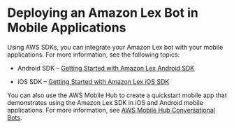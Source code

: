 # Deploying an Amazon Lex Bot in Mobile Applications<a name="example2"></a>

Using AWS SDKs, you can integrate your Amazon Lex bot with your mobile applications\. For more information, see the following topics:

+ Android SDK – [ Getting Started with Amazon Lex Android SDK](http://docs.aws.amazon.com/mobile/sdkforandroid/developerguide/getting-started-understand-natural-language-lex.html) 

+ iOS SDK – [ Getting Started with Amazon Lex iOS SDK](http://docs.aws.amazon.com/mobile/sdkforios/developerguide/getting-started-understand-natural-language-lex.html) 

You can also use the AWS Mobile Hub to create a quickstart mobile app that demonstrates using the Amazon Lex SDK in iOS and Android mobile applications\. For more information, see [AWS Mobile Hub Conversational Bots](http://docs.aws.amazon.com/mobile-hub/latest/developerguide/conversational-bots.html)\.